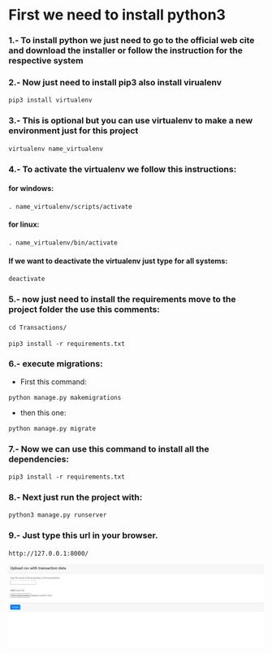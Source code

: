 #
# First we need to install python3
### 1.- To install python we just need to go to the official web cite and download the installer or follow the instruction for the respective system
### 2.- Now just need to install pip3 also install virualenv
```
pip3 install virtualenv
```
### 3.- This is optional but you can use virtualenv to make a new environment just for this project
```
virtualenv name_virtualenv
```
### 4.- To activate the virtualenv we follow this instructions:
#### for windows:
```
. name_virtualenv/scripts/activate
```
#### for linux:
```
. name_virtualenv/bin/activate
```
#### If we want to deactivate the virtualenv just type for all systems:
```
deactivate
```
### 5.- now just need to install the requirements move to the project folder the use this comments:
```
cd Transactions/

pip3 install -r requirements.txt
```
### 6.- execute migrations:
- First this command:
```
python manage.py makemigrations
```
- then this one:
```
python manage.py migrate
```

### 7.- Now we can use this command to install all the dependencies:
```
pip3 install -r requirements.txt
```

### 8.- Next just run the project with:
```
python3 manage.py runserver
```
### 9.- Just type this url in your browser.

```
http://127.0.0.1:8000/
```
![Image text](imgsDoc/runing-project.png)